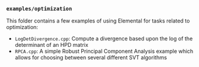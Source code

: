 ### `examples/optimization`

This folder contains a few examples of using Elemental for tasks related to
optimization:

-  `LogDetDivergence.cpp`: Compute a divergence based upon the log of the 
   determinant of an HPD matrix
-  `RPCA.cpp`: A simple Robust Principal Component Analysis example which allows
   for choosing between several different SVT algorithms

